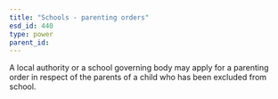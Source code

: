 ```yaml
---
title: "Schools - parenting orders"
esd_id: 440
type: power
parent_id:  
---
```


A local authority or a school governing body may apply for a parenting order in respect of the parents of a child who has been excluded from school. 

